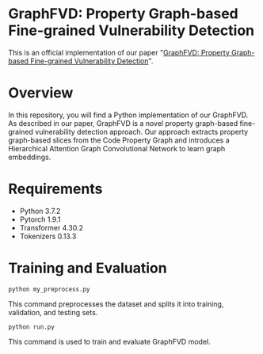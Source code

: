 # GraphFVD: Property Graph-based Fine-grained Vulnerability Detection
This is an official implementation of our paper "[GraphFVD: Property Graph-based Fine-grained Vulnerability Detection](https://www.sciencedirect.com/science/article/abs/pii/S0167404825000392)".
# Overview 
In this repository, you will find a Python implementation of our GraphFVD. As described in our paper, GraphFVD is a novel property graph-based fine-grained vulnerability detection approach. Our approach extracts property graph-based slices from the Code Property Graph and introduces a Hierarchical Attention Graph Convolutional Network to learn graph embeddings. 
# Requirements
- Python 3.7.2
- Pytorch 1.9.1
- Transformer 4.30.2
- Tokenizers 0.13.3
# Training and Evaluation
```
python my_preprocess.py
```
This command preprocesses the dataset and splits it into training, validation, and testing sets. 
```
python run.py
```
This command is used to train and evaluate GraphFVD model.

